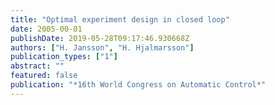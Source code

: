 ```yaml
---
title: "Optimal experiment design in closed loop"
date: 2005-00-01
publishDate: 2019-05-28T09:17:46.930668Z
authors: ["H. Jansson", "H. Hjalmarsson"]
publication_types: ["1"]
abstract: ""
featured: false
publication: "*16th World Congress on Automatic Control*"
---
```


